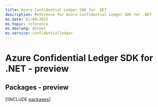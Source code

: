 ```yaml
---
title: Azure Confidential Ledger SDK for .NET
description: Reference for Azure Confidential Ledger SDK for .NET
ms.date: 01/09/2025
ms.topic: reference
ms.devlang: dotnet
ms.service: confidentialledger
---
```

# Azure Confidential Ledger SDK for .NET - preview
## Packages - preview
[!INCLUDE [packages](confidential-ledger-index.md)]